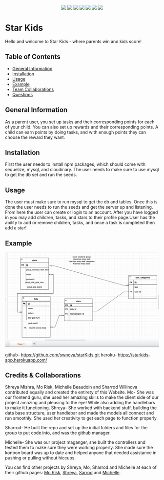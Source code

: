 <p align="center">
    <img src="https://img.shields.io/badge/Javascript-yellow" />
    <img src="https://img.shields.io/badge/express-orange" />
    <img src="https://img.shields.io/badge/Sequelize-blue"  />
    <img src="https://img.shields.io/badge/mySQL-blue"  />
    <img src="https://img.shields.io/badge/dotenv-green" />
    <img src="https://img.shields.io/badge/node.js-blue"/>
    <img src="https://img.shields.io/badge/handlebars-red"/>

</p>

# Star Kids
Hello and welcome to Star Kids - where parents win and kids score!

## Table of Contents
- [General Information](#general-information)
- [Installation](#installation)
- [Usage](#usage)
- [Example](#example)
- [Team Collaborations](#collaborations)
- [Questions](#questions)


## General Information
As a parent user, you set up tasks and their corresponding points for each of your child. You can also set up rewards and their corresponding points. 
A child can earn points by doing tasks, and with enough points they can choose the reward they want.

## Installation
First the user needs to install npm packages, which should come with sequelize, mysql, and cloudinary. The user needs to make sure to use mysql to get the db set and run the seeds.

## Usage
The user must make sure to run mysql to get the db and tables. Once this is done the user needs to run the seeds and get the server up and listening. From here the user can create or login to an account. After you have logged in you may add children, tasks, and stars to their profile page.User has the ability to add or remove children, tasks, and once a task is completed then add a star!

## Example
![The basic table structure.](./public/images/table_structure.png)

github- https://github.com/swnova/starKids.git
heroku- https://starkids-app.herokuapp.com/


## Credits & Collaborations

  Shreya Mishra, Mo Risk, Michelle Beaudoin and Sharrod Willinova contributed equally and created the entirety of this Website. 
  Mo- She was our frontend guru, she used her amazing skills to make the client side of our project amazing and pleasing to the eye! While also adding the handlebars to make it functioning.
  Shreya- She worked with backend stuff, building the data base structure, user handlebar and made the models all connect and run smoothly. She used her creativity to get each page to function properly.

  Sharrod- He built the repo and set up the initial folders and files for the group to put code into, and was the github manager.

  Michelle- She was our project maganger, she built the controllers and tested them to make sure they were working properly. She made sure the konbon board was up to date and helped anyone that needed assistance in pushing or pulling without hiccups.
 
 You can find other projects by Shreya, Mo, Sharrod and Michelle at each of their github pages: [Mo Risk](https://github.com/morisky78), [Shreya](https://github.com/shreyamishra9618), [Sarrod](https://github.com/swnova) and 
 [Michelle](https://github.com/mfarrell23).